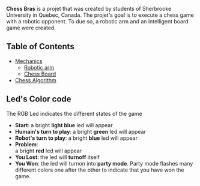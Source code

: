 **Chess Bras** is a projet that was created by students of Sherbrooke University in Quebec, Canada. The projet's goal is to execute a chess game with a robotic opponent. To due so, a robotic arm and an intelligent board game were created. 

## Table of Contents
- [Mechanics](https://github.com/ClanDesDindesLibres2/RoboticArm_ChessBoard_Mechanic/blob/main/README.md#mechanics-robotic-arm-and-chessboard)
   - [Robotic arm](https://github.com/ClanDesDindesLibres2/RoboticArm_ChessBoard_Mechanic#1--robotic-arm)
   - [Chess Board](https://github.com/ClanDesDindesLibres2/RoboticArm_ChessBoard_Mechanic#2--chessboard)
- [Chess Algorithm](https://github.com/ClanDesDindesLibres2/RoboticArm_ChessBoard_PI/tree/main/sunfish-master#introduction)
## Led's Color code 
The RGB Led indicates the different states of the game 
- **Start**: 
     a bright **light blue** led will appear
- **Humain's turn to play**: 
     a bright **green** led will appear
- **Robot's turn to play**:
     a bright **blue** led will appear
- **Problem**: 
     <br>a bright **red** led will appear
- **You Lost**: 
     the led will **turnoff** itself
- **You Won**: 
     the led will turnon into **party mode**. Party mode flashes many different colors one after the other to indicate that you have won the game.
